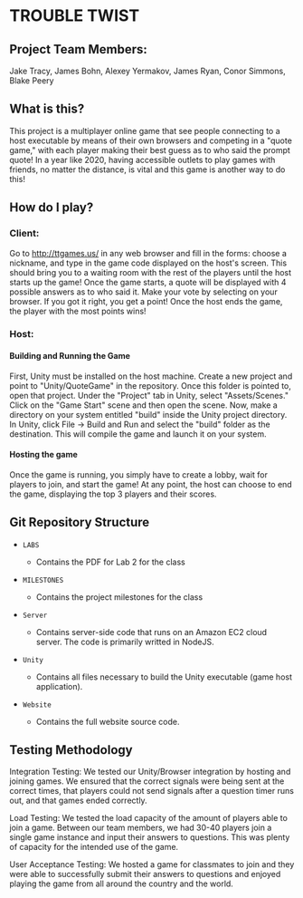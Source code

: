 # TROUBLE TWIST

## Project Team Members:

Jake Tracy,
James Bohn,
Alexey Yermakov,
James Ryan,
Conor Simmons,
Blake Peery

## What is this?

This project is a multiplayer online game that see people connecting to a host executable by means of their own browsers and competing in a "quote game," with each player making their best guess as to who said the prompt quote! In a year like 2020, having accessible outlets to play games with friends, no matter the distance, is vital and this game is another way to do this!

## How do I play?

### Client:

Go to http://ttgames.us/ in any web browser and fill in the forms: choose a nickname, and type in the game code displayed on the host's screen. This should bring you to a waiting room with the rest of the players until the host starts up the game! Once the game starts, a quote will be displayed with 4 possible answers as to who said it. Make your vote by selecting on your browser. If you got it right, you get a point! Once the host ends the game, the player with the most points wins!

### Host:

#### Building and Running the Game

First, Unity must be installed on the host machine. Create a new project and point to "Unity/QuoteGame" in the repository. Once this folder is pointed to, open that project. Under the "Project" tab in Unity, select "Assets/Scenes." Click on the "Game Start" scene and then open the scene. Now, make a directory on your system entitled "build" inside the Unity project directory. In Unity, click File -> Build and Run and select the "build" folder as the destination. This will compile the game and launch it on your system.

#### Hosting the game

Once the game is running, you simply have to create a lobby, wait for players to join, and start the game! At any point, the host can choose to end the game, displaying the top 3 players and their scores.

## Git Repository Structure

* `LABS`

  * Contains the PDF for Lab 2 for the class

* `MILESTONES`

  * Contains the project milestones for the class

* `Server`

  * Contains server-side code that runs on an Amazon EC2 cloud server. The code is primarily writted in NodeJS.

* `Unity`

  * Contains all files necessary to build the Unity executable (game host application).

* `Website`

  * Contains the full website source code.


## Testing Methodology

Integration Testing: We tested our Unity/Browser integration by hosting and joining games. We ensured that the correct signals were being sent at the correct times, that players could not send signals after a question timer runs out, and that games ended correctly.

Load Testing: We tested the load capacity of the amount of players able to join a game. Between our team members, we had 30-40 players join a single game instance and input their answers to questions. This was plenty of capacity for the intended use of the game.

User Acceptance Testing: We hosted a game for classmates to join and they were able to successfully submit their answers to questions and enjoyed playing the game from all around the country and the world.


